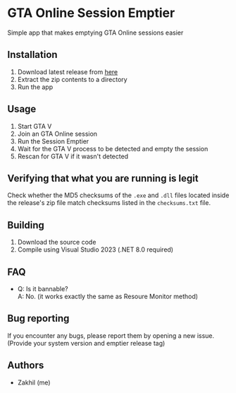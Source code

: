 # GTA Online Session Emptier

Simple app that makes emptying GTA Online sessions easier

## Installation

1. Download latest release from [here](https://github.com/zakhildev/gta-online-session-emptier/releases)
2. Extract the zip contents to a directory
3. Run the app

## Usage

1. Start GTA V
2. Join an GTA Online session
3. Run the Session Emptier
4. Wait for the GTA V process to be detected and empty the session
5. Rescan for GTA V if it wasn't detected

## Verifying that what you are running is legit

Check whether the MD5 checksums of the `.exe` and `.dll` files located inside the release's zip file match checksums listed in the `checksums.txt` file.

## Building

1. Download the source code
2. Compile using Visual Studio 2023 (.NET 8.0 required)

## FAQ

- Q: Is it bannable? </br>
  A: No. (it works exactly the same as Resoure Monitor method)

## Bug reporting

If you encounter any bugs, please report them by opening a new issue. (Provide your system version and emptier release tag)

## Authors

- Zakhil (me)
